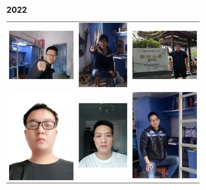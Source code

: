 
## 2022

|                             |                             |                             |
|:---------------------------:|:---------------------------:|:---------------------------:|
|  ![dx](./.static/22-dx.jpeg)  | ![wbk](./.static/22-wbk.jpeg) | ![pcl](./.static/22-pcl.jpeg) |
| ![wme](./.static/22-wme.jpeg) | ![ljx](./.static/22-ljx.jpeg) | ![lzy](./.static/22-lzy.jpeg) |
